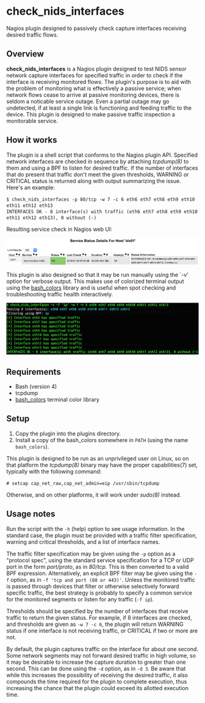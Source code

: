 # check_nids_interfaces

Nagios plugin designed to passively check capture interfaces receiving desired
traffic flows.

## Overview

**check_nids_interfaces** is a Nagios plugin designed to test NIDS sensor
network capture interfaces for specified traffic in order to check if the
interface is receiving monitored flows. The plugin's purpose is to aid with
the problem of monitoring what is effectively a passive service; when network
flows cease to arrive at passive monitoring devices, there is seldom a
noticable service outage. Even a partial outage may go undetected, if at least
a single link is functioning and feeding traffic to the device. This plugin is
designed to make passive traffic inspection a monitorable service.

## How it works

The plugin is a shell script that conforms to the Nagios plugin API.
Specified network interfaces are checked in sequence by attaching *tcpdump(8)*
to them and using a BPF to listen for desired traffic. If the number of
interfaces that do present that traffic don't meet the given thresholds,
WARNING or CRITICAL status is returned along with output summarizing the
issue. Here's an example:

    $ check_nids_interfaces -p 80/tcp -w 7 -c 6 eth6 eth7 eth8 eth9 eth10 eth11 eth12 eth13 
    INTERFACES OK - 8 interface(s) with traffic (eth6 eth7 eth8 eth9 eth10 eth11 eth12 eth13), 0 without (-)

Resulting service check in Nagios web UI:

![Nagios service](doc/images/service_ui.png)

This plugin is also designed so that it may be run manually using the
`-v' option for verbose output. This makes use of colorized terminal output
using the [bash_colors][bc] library and is useful when spot checking and
troubleshooting traffic health interactively.

![Verbose invocation](doc/images/verbose.png)

## Requirements

- Bash (version 4)
- tcpdump
- [bash_colors][bc] terminal color library

## Setup

1. Copy the plugin into the plugins directory.
2. Install a copy of the bash_colors somewhere in `PATH` (using the name
   `bash_colors`).

This plugin is designed to be run as an unprivileged user on Linux, so on that
platform the *tcpdump(8)* binary may have the proper capabilities(7) set,
typically with the following command:

    # setcap cap_net_raw,cap_net_admin=eip /usr/sbin/tcpdump

Otherwise, and on other platforms, it will work under *sudo(8)* instead.

## Usage notes

Run the script with the `-h` (help) option to see usage information. In the
standard case, the plugin must be provided with a traffic filter
specification, warning and critical thresholds, and a list of interface names.

The traffic filter specification may be given using the `-p` option as a
"protocol spec", using the standard service specification for a TCP or UDP
port in the form *port/proto*, as in *80/tcp*. This is then converted to a
valid BPF expression. Alternatively, an explicit BPF filter may be given using
the `-f` option, as in `-f 'tcp and port (80 or 443)'`. Unless the monitored
traffic is passed through devices that filter or otherwise selectively forward
specific traffic, the best strategy is probably to specify a common service
for the monitored segments or listen for any traffic (`-f ip`).

Thresholds should be specified by the number of interfaces that receive
traffic to return the given status. For example, if 8 interfaces are checked,
and thresholds are given as `-w 7 -c 6`, the plugin will return WARNING status
if one interface is not receiving traffic, or CRITICAL if two or more are not.

By default, the plugin captures traffic on the interface for about one second.
Some network segments may not forward desired traffic in high volume, so it
may be desirable to increase the capture duration to greater than one second.
This can be done using the `-d` option, as in `-d 3`. Be aware that while this
increases the possibility of receiving the desired traffic, it also compounds
the time required for the plugin to complete execution, thus increasing the
chance that the plugin could exceed its allotted execution time.

[bc]: https://github.com/maxtsepkov/bash_colors

